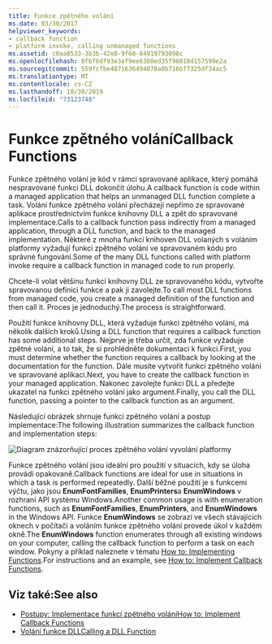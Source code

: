 ```yaml
---
title: Funkce zpětného volání
ms.date: 03/30/2017
helpviewer_keywords:
- callback function
- platform invoke, calling unmanaged functions
ms.assetid: c0aa8533-3b3b-42e8-9f60-84919793098c
ms.openlocfilehash: 0fbf6df93e3ef9ee6380ed35f98018d157599e2a
ms.sourcegitcommit: 559fcfbe4871636494870a8b716bf7325df34ac5
ms.translationtype: MT
ms.contentlocale: cs-CZ
ms.lasthandoff: 10/30/2019
ms.locfileid: "73123748"
---
```

# <a name="callback-functions"></a><span data-ttu-id="158e8-102">Funkce zpětného volání</span><span class="sxs-lookup"><span data-stu-id="158e8-102">Callback Functions</span></span>
<span data-ttu-id="158e8-103">Funkce zpětného volání je kód v rámci spravované aplikace, který pomáhá nespravované funkci DLL dokončit úlohu.</span><span class="sxs-lookup"><span data-stu-id="158e8-103">A callback function is code within a managed application that helps an unmanaged DLL function complete a task.</span></span> <span data-ttu-id="158e8-104">Volání funkce zpětného volání přecházejí nepřímo ze spravované aplikace prostřednictvím funkce knihovny DLL a zpět do spravované implementace.</span><span class="sxs-lookup"><span data-stu-id="158e8-104">Calls to a callback function pass indirectly from a managed application, through a DLL function, and back to the managed implementation.</span></span> <span data-ttu-id="158e8-105">Některé z mnoha funkcí knihoven DLL volaných s voláním platformy vyžadují funkci zpětného volání ve spravovaném kódu pro správné fungování.</span><span class="sxs-lookup"><span data-stu-id="158e8-105">Some of the many DLL functions called with platform invoke require a callback function in managed code to run properly.</span></span>  
  
 <span data-ttu-id="158e8-106">Chcete-li volat většinu funkcí knihovny DLL ze spravovaného kódu, vytvořte spravovanou definici funkce a pak ji zavolejte.</span><span class="sxs-lookup"><span data-stu-id="158e8-106">To call most DLL functions from managed code, you create a managed definition of the function and then call it.</span></span> <span data-ttu-id="158e8-107">Proces je jednoduchý.</span><span class="sxs-lookup"><span data-stu-id="158e8-107">The process is straightforward.</span></span>  
  
 <span data-ttu-id="158e8-108">Použití funkce knihovny DLL, která vyžaduje funkci zpětného volání, má několik dalších kroků.</span><span class="sxs-lookup"><span data-stu-id="158e8-108">Using a DLL function that requires a callback function has some additional steps.</span></span> <span data-ttu-id="158e8-109">Nejprve je třeba určit, zda funkce vyžaduje zpětné volání, a to tak, že si prohlédněte dokumentaci k funkci.</span><span class="sxs-lookup"><span data-stu-id="158e8-109">First, you must determine whether the function requires a callback by looking at the documentation for the function.</span></span> <span data-ttu-id="158e8-110">Dále musíte vytvořit funkci zpětného volání ve spravované aplikaci.</span><span class="sxs-lookup"><span data-stu-id="158e8-110">Next, you have to create the callback function in your managed application.</span></span> <span data-ttu-id="158e8-111">Nakonec zavolejte funkci DLL a předejte ukazatel na funkci zpětného volání jako argument.</span><span class="sxs-lookup"><span data-stu-id="158e8-111">Finally, you call the DLL function, passing a pointer to the callback function as an argument.</span></span> 
 
 <span data-ttu-id="158e8-112">Následující obrázek shrnuje funkci zpětného volání a postup implementace:</span><span class="sxs-lookup"><span data-stu-id="158e8-112">The following illustration summarizes the callback function and implementation steps:</span></span>  
  
 ![Diagram znázorňující proces zpětného volání vyvolání platformy](./media/callback-functions/platform-invoke-callback-process.gif)  
  
 <span data-ttu-id="158e8-114">Funkce zpětného volání jsou ideální pro použití v situacích, kdy se úloha provádí opakovaně.</span><span class="sxs-lookup"><span data-stu-id="158e8-114">Callback functions are ideal for use in situations in which a task is performed repeatedly.</span></span> <span data-ttu-id="158e8-115">Další běžné použití je s funkcemi výčtu, jako jsou **EnumFontFamilies**, **EnumPrinters**a **EnumWindows** v rozhraní API systému Windows.</span><span class="sxs-lookup"><span data-stu-id="158e8-115">Another common usage is with enumeration functions, such as **EnumFontFamilies**, **EnumPrinters**, and **EnumWindows** in the Windows API.</span></span> <span data-ttu-id="158e8-116">Funkce **EnumWindows** se zobrazí ve všech stávajících oknech v počítači a voláním funkce zpětného volání provede úkol v každém okně.</span><span class="sxs-lookup"><span data-stu-id="158e8-116">The **EnumWindows** function enumerates through all existing windows on your computer, calling the callback function to perform a task on each window.</span></span> <span data-ttu-id="158e8-117">Pokyny a příklad naleznete v tématu [How to: Implementing Functions](how-to-implement-callback-functions.md).</span><span class="sxs-lookup"><span data-stu-id="158e8-117">For instructions and an example, see [How to: Implement Callback Functions](how-to-implement-callback-functions.md).</span></span>  
  
## <a name="see-also"></a><span data-ttu-id="158e8-118">Viz také:</span><span class="sxs-lookup"><span data-stu-id="158e8-118">See also</span></span>

- [<span data-ttu-id="158e8-119">Postupy: Implementace funkcí zpětného volání</span><span class="sxs-lookup"><span data-stu-id="158e8-119">How to: Implement Callback Functions</span></span>](how-to-implement-callback-functions.md)
- [<span data-ttu-id="158e8-120">Volání funkce DLL</span><span class="sxs-lookup"><span data-stu-id="158e8-120">Calling a DLL Function</span></span>](calling-a-dll-function.md)
